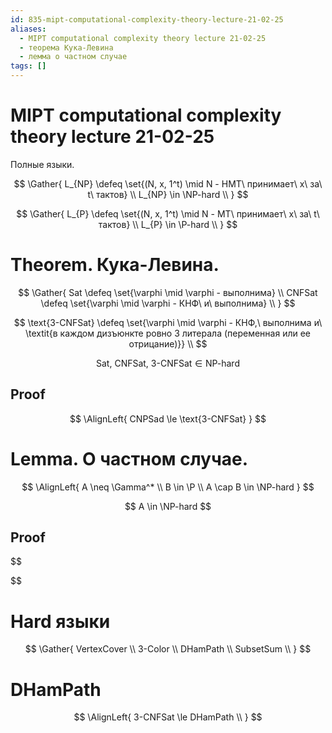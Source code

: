 ```yaml
---
id: 835-mipt-computational-complexity-theory-lecture-21-02-25
aliases:
  - MIPT computational complexity theory lecture 21-02-25
  - теорема Кука-Левина
  - лемма о частном случае
tags: []
---
```


# MIPT computational complexity theory lecture 21-02-25

Полные языки.

$$
\Gather{
L_{NP} \defeq \set{(N, x, 1^t) \mid N - НМТ\ принимает\ x\ за\ t\ тактов} \\
L_{NP} \in \NP-hard \\
}
$$

$$
\Gather{
L_{P} \defeq \set{(N, x, 1^t) \mid N - МТ\ принимает\ x\ за\ t\ тактов} \\
L_{P} \in \P-hard \\
}
$$

# Theorem. Кука-Левина.

$$
\Gather{
Sat \defeq \set{\varphi \mid \varphi - выполнима} \\
CNFSat \defeq \set{\varphi \mid \varphi - КНФ\ и\ выполнима} \\
}
$$

$$
\text{3-CNFSat} \defeq \set{\varphi \mid \varphi - КНФ,\ выполнима и\
\textit{в каждом дизъюнкте ровно 3 литерала (переменная или ее отрицание)}} \\
$$

$$
\text{Sat,\ CNFSat,\ 3-CNFSat} \in \text{NP-hard}
$$

## Proof

$$
\AlignLeft{
CNPSad \le \text{3-CNFSat}
}
$$

# Lemma. О частном случае.

$$
\AlignLeft{
A \neq \Gamma^* \\
B \in \P \\
A \cap B \in \NP-hard
}
$$

$$
A \in \NP-hard
$$

## Proof

$$


$$

# Hard языки

$$
\Gather{
VertexCover \\
3-Color \\
DHamPath \\
SubsetSum \\
}
$$

# DHamPath

$$
\AlignLeft{
3-CNFSat \le DHamPath \\
}
$$
